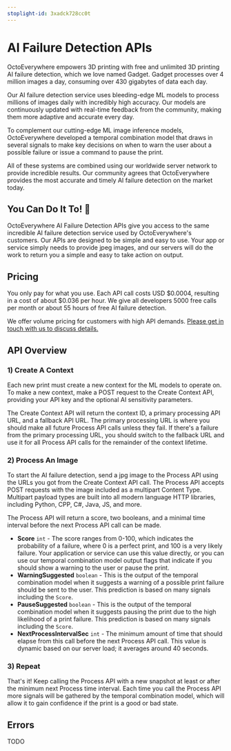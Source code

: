 ```yaml
---
stoplight-id: 3xadck728cc0t
---
```


# AI Failure Detection APIs

OctoEverywhere empowers 3D printing with free and unlimited 3D printing AI failure detection, which we love named Gadget. Gadget processes over 4 million images a day, consuming over 430 gigabytes of data each day.

Our AI failure detection service uses bleeding-edge ML models to process millions of images daily with incredibly high accuracy. Our models are continuously updated with real-time feedback from the community, making them more adaptive and accurate every day. 

To complement our cutting-edge ML image inference models, OctoEverywhere developed a temporal combination model that draws in several signals to make key decisions on when to warn the user about a possible failure or issue a command to pause the print.

All of these systems are combined using our worldwide server network to provide incredible results. Our community agrees that OctoEverywhere provides the most accurate and timely AI failure detection on the market today.

## You Can Do It To! 🚀

OctoEverywhere AI Failure Detection APIs give you access to the same incredible AI failure detection service used by OctoEverywhere's customers. Our APIs are designed to be simple and easy to use. Your app or service simply needs to provide jpeg images, and our servers will do the work to return you a simple and easy to take action on output.

## Pricing 

You only pay for what you use. Each API call costs USD $0.0004, resulting in a cost of about $0.036 per hour. We give all developers 5000 free calls per month or about 55 hours of free AI failure detection.

We offer volume pricing for customers with high API demands. [Please get in touch with us to discuss details.](https://octoeverywhere.com/support?source=dev_docs_ai_failure_detection)

## API Overview

### 1) Create A Context

Each new print must create a new context for the ML models to operate on. To make a new context, make a POST request to the Create Context API, providing your API key and the optional AI sensitivity parameters.

The Create Context API will return the context ID, a primary processing API URL, and a fallback API URL. The primary processing URL is where you should make all future Process API calls unless they fail. If there's a failure from the primary processing URL, you should switch to the fallback URL and use it for all Process API calls for the remainder of the context lifetime.

### 2) Process An Image

To start the AI failure detection, send a jpg image to the Process API using the URLs you got from the Create Context API call. The Process API accepts POST requests with the image included as a multipart Content Type. Multipart payload types are built into all modern language HTTP libraries, including Python, CPP, C#, Java, JS, and more. 

The Process API will return a score, two booleans, and a minimal time interval before the next Process API call can be made. 

- **Score** `int` - The score ranges from 0-100, which indicates the probability of a failure, where 0 is a perfect print, and 100 is a very likely failure. Your application or service can use this value directly, or you can use our temporal combination model output flags that indicate if you should show a warning to the user or pause the print. 
- **WarningSuggested** `boolean` - This is the output of the temporal combination model when it suggests a warning of a possible print failure should be sent to the user. This prediction is based on many signals including the `Score`.
- **PauseSuggested** `boolean` - This is the output of the temporal combination model when it suggests pausing the print due to the high likelihood of a print failure. This prediction is based on many signals including the `Score`.
- **NextProcessIntervalSec** `int` - The minimum amount of time that should elapse from this call before the next Process API call. This value is dynamic based on our server load; it averages around 40 seconds.

### 3) Repeat

That's it! Keep calling the Process API with a new snapshot at least or after the minimum next Process time interval. Each time you call the Process API more signals will be gathered by the temporal combination model, which will allow it to gain confidence if the print is a good or bad state.

## Errors

TODO 

